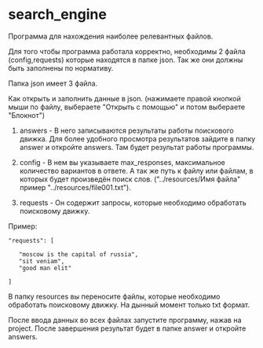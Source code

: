 # search_engine
 
Программа для нахождения наиболее релевантных файлов.

Для того чтобы программа работала корректно, необходимы 2 файла (config,requests) которые находятся в папке json.
Так же они должны быть заполнены по нормативу.

Папка json имеет 3 файла.

Как открыть и заполнить данные в json.
(нажимаете правой кнопкой мыши по файлу, выбераете "Открыть с помощью" и потом выбераете "Блокнот")

1. answers - В него записываются результаты работы поискового движка.
Для более удобного просмотра результатов зайдите в папку answer и откройте answers. Там будет результат работы программы.

2. config - В нем вы указываете max_responses, максимальное количество вариантов в ответе.
А так же путь к файлу или файлам, в которых будет произведён поиск слов.
("../resources/Имя файла" пример "../resources/file001.txt").

3. requests - Он содержит запросы, которые необходимо обработать поисковому движку.

Пример:

    "requests": [

       "moscow is the capital of russia",
       "sit veniam",
       "good man elit"

    ]

В папку resources вы переносите файлы, которые необходимо обработать поисковому движку.
На дынный момент только txt формат.

После ввода данных во всех файлах запустите программу, нажав на project.
После завершения результат будет в папке answer и откройте answers.
